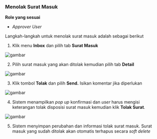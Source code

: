 ### **Menolak Surat Masuk**

**Role yang sesuai**

- *Approver User*

Langkah-langkah untuk menolak surat masuk adalah sebagai berikut

1.    Klik menu **Inbox** dan pilih tab **Surat Masuk**

![gambar](SC_SuratMasuk/SM15.png)

2.    Pilih surat masuk yang akan ditolak kemudian pilih tab **Detail**

![gambar](SC_SuratMasuk/SM16.png)

3.    Klik tombol **Tolak** dan pilih **Send.** Isikan komentar jika diperlukan

![gambar](SC_SuratMasuk/SM17.png)

4.    Sistem menampilkan _pop up_ konfirmasi dan _user_ harus mengisi keterangan tolak disposisi surat masuk kemudian klik **Tolak Surat**.

![gambar](SC_SuratMasuk/SM18.png)

5.    Sistem menyimpan perubahan dan informasi tolak surat masuk. Surat masuk yang sudah ditolak akan otomatis terhapus secara _soft delete_

